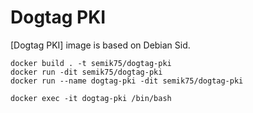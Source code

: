 # Dogtag PKI

[Dogtag PKI] image is based on Debian Sid.

```
docker build . -t semik75/dogtag-pki
docker run -dit semik75/dogtag-pki
docker run --name dogtag-pki -dit semik75/dogtag-pki

docker exec -it dogtag-pki /bin/bash
```
